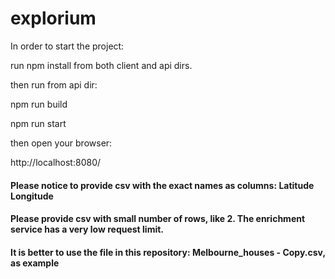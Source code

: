 # explorium

In order to start the project:

run npm install from both client and api dirs.

then run from api dir:

npm run build

npm run start

then open your browser:

http://localhost:8080/

#### Please notice to provide csv with the exact names as columns: Latitude	Longitude

#### Please provide csv with small number of rows, like 2. The enrichment service has a very low request limit.

#### It is better to use the file in this repository: Melbourne_houses - Copy.csv, as example
